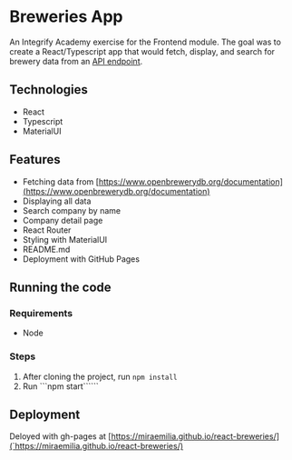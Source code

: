 # Breweries App

An Integrify Academy exercise for the Frontend module. The goal was to create a React/Typescript app that would fetch, display, and search for brewery data from an [API endpoint](https://www.openbrewerydb.org/documentation).

## Technologies
- React
- Typescript
- MaterialUI

## Features
- Fetching data from [https://www.openbrewerydb.org/documentation](https://www.openbrewerydb.org/documentation)
- Displaying all data
- Search company by name
- Company detail page
- React Router
- Styling with MaterialUI
- README.md
- Deployment with GitHub Pages

## Running the code

### Requirements
- Node

### Steps
1. After cloning the project, run ```npm install```
2. Run ```npm start``````

## Deployment
Deloyed with gh-pages at [https://miraemilia.github.io/react-breweries/](`https://miraemilia.github.io/react-breweries/)